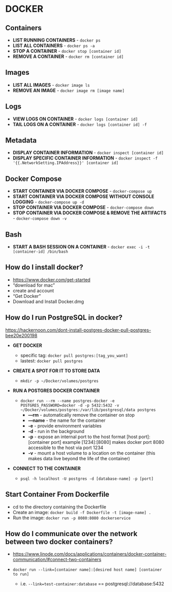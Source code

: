 # DOCKER

## Containers

- **LIST RUNNING CONTAINERS** - `docker ps`
- **LIST ALL CONTAINERS** - `docker ps -a`
- **STOP A CONTAINER** - `docker stop [container id]`
- **REMOVE A CONTAINER** - `docker rm [container id]`

## Images

- **LIST ALL IMAGES** - `docker image ls`
- **REMOVE AN IMAGE** - `docker image rm [image name]`

## Logs

- **VIEW LOGS ON CONTAINER** - `docker logs [container id]`
- **TAIL LOGS ON A CONTAINER** - `docker logs [container id] -f`

## Metadata

- **DISPLAY CONTAINER INFORMATION** - `docker inspect [container id]`
- **DISPLAY SPECIFIC CONTAINER INFORMATION** - `docker inspect -f '{{.NetworkSetting.IPAddress}}' [container id]`

## Docker Compose

- **START CONTAINER VIA DOCKER COMPOSE** - `docker-compose up`
- **START CONTAINER VIA DOCKER COMPOSE WITHOUT CONSOLE LOGGING** - `docker-compose up -d`
- **STOP CONTAINER VIA DOCKER COMPOSE** - `docker-compose down`
- **STOP CONTAINER VIA DOCKER COMPOSE & REMOVE THE ARTIFACTS** - `docker-compose down -v`

## Bash

- **START A BASH SESSION ON A CONTAINER** - `docker exec -i -t [container-id] /bin/bash`

## How do I install docker?

- https://www.docker.com/get-started
- “download for mac”
- create and account
- “Get Docker”
- Download and Install Docker.dmg

## How do I run PostgreSQL in docker?

https://hackernoon.com/dont-install-postgres-docker-pull-postgres-bee20e200198

- **GET DOCKER**

  - specific tag: `docker pull postgres:[tag_you_want]`
  - lastest: `docker pull postgres`

- **CREATE A SPOT FOR IT TO STORE DATA**

  - `mkdir -p ~/Docker/volumes/postgres`

- **RUN A POSTGRES DOCKER CONTAINER**

  - `docker run --rm --name postgres-docker -e POSTGRES_PASSWORD=docker -d -p 5432:5432 -v ~/Docker/volumes/postgres:/var/lib/postgresql/data postgres`
    - **—rm** - automatically remove the container on stop
    - **—name** - the name for the container
    - **-e** - provide environment variables
    - **-d** - run in the background
    - **-p** - expose an internal port to the host format [host port]:[container port] example [1234]:[8080] makes docker port 8080 accessible to the host via port 1234
    - **-v** - mount a host volume to a location on the container (this makes data live beyond the life of the container)

- **CONNECT TO THE CONTAINER**
  - `psql -h localhost -U postgres -d [database-name] -p [port]`

## Start Container From Dockerfile

- cd to the directory containing the Dockerfile
- Create an image: `docker build -f Dockerfile -t [image-name] .`
- Run the image: `docker run -p 8080:8080 dockerservice`

## How do I communicate over the network between two docker containers?

- https://www.linode.com/docs/applications/containers/docker-container-communication/#connect-two-containers

- `docker run --link=[container name]:[desired host name] [container to run]`
  - i.e. `--link=test-container:database` == postgresql://database:5432
